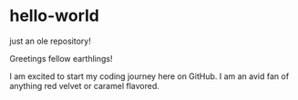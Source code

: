 # hello-world
just an ole repository! 




Greetings fellow earthlings!

I am excited to start my coding journey here on GitHub.
I am an avid fan of anything red velvet or caramel flavored. 
